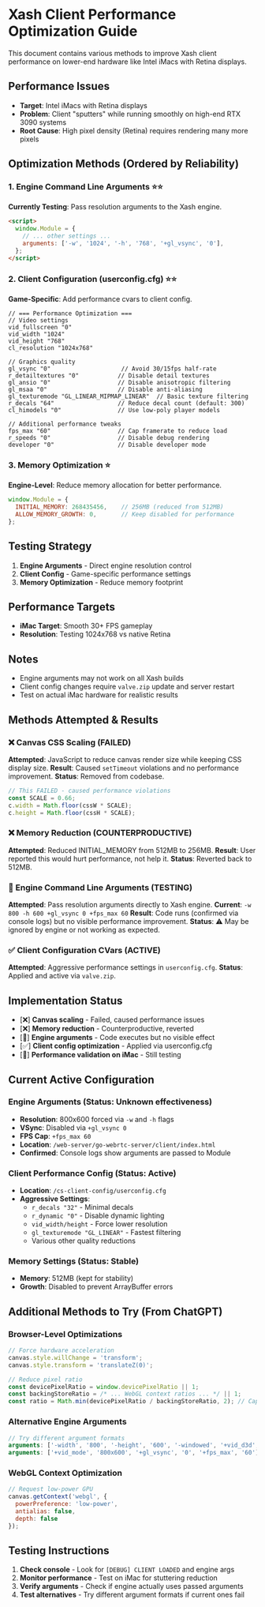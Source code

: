 # Xash Client Performance Optimization Guide

This document contains various methods to improve Xash client performance on lower-end hardware like Intel iMacs with Retina displays.

## Performance Issues
- **Target**: Intel iMacs with Retina displays 
- **Problem**: Client "sputters" while running smoothly on high-end RTX 3090 systems
- **Root Cause**: High pixel density (Retina) requires rendering many more pixels

## Optimization Methods (Ordered by Reliability)

### 1. Engine Command Line Arguments ⭐⭐
**Currently Testing**: Pass resolution arguments to the Xash engine.

```html
<script>
  window.Module = {
    // ... other settings ...
    arguments: ['-w', '1024', '-h', '768', '+gl_vsync', '0'],
  };
</script>
```

### 2. Client Configuration (userconfig.cfg) ⭐⭐
**Game-Specific**: Add performance cvars to client config.

```
// === Performance Optimization ===
// Video settings
vid_fullscreen "0"
vid_width "1024"
vid_height "768"
cl_resolution "1024x768"

// Graphics quality
gl_vsync "0"                    // Avoid 30/15fps half-rate
r_detailtextures "0"           // Disable detail textures
gl_ansio "0"                   // Disable anisotropic filtering
gl_msaa "0"                    // Disable anti-aliasing
gl_texturemode "GL_LINEAR_MIPMAP_LINEAR"  // Basic texture filtering
r_decals "64"                  // Reduce decal count (default: 300)
cl_himodels "0"                // Use low-poly player models

// Additional performance tweaks
fps_max "60"                   // Cap framerate to reduce load
r_speeds "0"                   // Disable debug rendering
developer "0"                  // Disable developer mode
```

### 3. Memory Optimization ⭐
**Engine-Level**: Reduce memory allocation for better performance.

```javascript
window.Module = {
  INITIAL_MEMORY: 268435456,    // 256MB (reduced from 512MB)
  ALLOW_MEMORY_GROWTH: 0,       // Keep disabled for performance
};
```

## Testing Strategy

1. **Engine Arguments** - Direct engine resolution control
2. **Client Config** - Game-specific performance settings
3. **Memory Optimization** - Reduce memory footprint

## Performance Targets

- **iMac Target**: Smooth 30+ FPS gameplay
- **Resolution**: Testing 1024x768 vs native Retina

## Notes

- Engine arguments may not work on all Xash builds
- Client config changes require `valve.zip` update and server restart
- Test on actual iMac hardware for realistic results

## Methods Attempted & Results

### ❌ Canvas CSS Scaling (FAILED)
**Attempted**: JavaScript to reduce canvas render size while keeping CSS display size.
**Result**: Caused `setTimeout` violations and no performance improvement.
**Status**: Removed from codebase.

```javascript
// This FAILED - caused performance violations
const SCALE = 0.66;
c.width = Math.floor(cssW * SCALE);
c.height = Math.floor(cssH * SCALE);
```

### ❌ Memory Reduction (COUNTERPRODUCTIVE) 
**Attempted**: Reduced INITIAL_MEMORY from 512MB to 256MB.
**Result**: User reported this would hurt performance, not help it.
**Status**: Reverted back to 512MB.

### 🔄 Engine Command Line Arguments (TESTING)
**Attempted**: Pass resolution arguments directly to Xash engine.
**Current**: `-w 800 -h 600 +gl_vsync 0 +fps_max 60`
**Result**: Code runs (confirmed via console logs) but no visible performance improvement.
**Status**: ⚠️ May be ignored by engine or not working as expected.

### ✅ Client Configuration CVars (ACTIVE)
**Attempted**: Aggressive performance settings in `userconfig.cfg`.
**Status**: Applied and active via `valve.zip`.

## Implementation Status

- [❌] **Canvas scaling** - Failed, caused performance issues
- [❌] **Memory reduction** - Counterproductive, reverted
- [🔄] **Engine arguments** - Code executes but no visible effect
- [✅] **Client config optimization** - Applied via userconfig.cfg
- [🔄] **Performance validation on iMac** - Still testing

## Current Active Configuration

### Engine Arguments (Status: Unknown effectiveness)
- **Resolution**: 800x600 forced via `-w` and `-h` flags  
- **VSync**: Disabled via `+gl_vsync 0`
- **FPS Cap**: `+fps_max 60`
- **Location**: `/web-server/go-webrtc-server/client/index.html`
- **Confirmed**: Console logs show arguments are passed to Module

### Client Performance Config (Status: Active)
- **Location**: `/cs-client-config/userconfig.cfg` 
- **Aggressive Settings**: 
  - `r_decals "32"` - Minimal decals
  - `r_dynamic "0"` - Disable dynamic lighting
  - `vid_width/height` - Force lower resolution
  - `gl_texturemode "GL_LINEAR"` - Fastest filtering
  - Various other quality reductions

### Memory Settings (Status: Stable)
- **Memory**: 512MB (kept for stability)
- **Growth**: Disabled to prevent ArrayBuffer errors

## Additional Methods to Try (From ChatGPT)

### Browser-Level Optimizations
```javascript
// Force hardware acceleration
canvas.style.willChange = 'transform';
canvas.style.transform = 'translateZ(0)';

// Reduce pixel ratio
const devicePixelRatio = window.devicePixelRatio || 1;
const backingStoreRatio = /* ... WebGL context ratios ... */ || 1;
const ratio = Math.min(devicePixelRatio / backingStoreRatio, 2); // Cap at 2x
```

### Alternative Engine Arguments
```javascript
// Try different argument formats
arguments: ['-width', '800', '-height', '600', '-windowed', '+vid_d3d', '0']
arguments: ['+vid_mode', '800x600', '+gl_vsync', '0', '+fps_max', '60']
```

### WebGL Context Optimization
```javascript
// Request low-power GPU
canvas.getContext('webgl', { 
  powerPreference: 'low-power',
  antialias: false,
  depth: false 
});
```

## Testing Instructions

1. **Check console** - Look for `[DEBUG] CLIENT LOADED` and engine args
2. **Monitor performance** - Test on iMac for stuttering reduction  
3. **Verify arguments** - Check if engine actually uses passed arguments
4. **Test alternatives** - Try different argument formats if current ones fail
